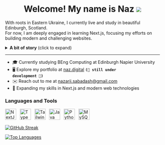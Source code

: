 <h1 align="center">Welcome! My name is Naz <img src="https://user-images.githubusercontent.com/18350557/176309783-0785949b-9127-417c-8b55-ab5a4333674e.gif"></h1>

With roots in Eastern Ukraine, I currently live and study in beautiful Edinburgh, Scotland. <br> For now, I am deeply engaged in learning Next.js, focusing my efforts on building modern and challenging websites.

<details>
  <summary><b>A bit of story</b> (click to expand)</summary><br>
  
  🖥️  My passion for technology started in childhood when I would tinker with an old PC alongside my father. He taught me the PC's inner workings as we fixed and replaced parts and wires. This experience lighted up my curiosity, leading me to disassemble and reassemble computers on my own, either to upgrade components or simply for fun😄

  🖲️  My journey continued with Arduino, where I delved into programming microcontrollers. I enjoyed experimenting with LEDs, displays and sensors. One memorable project involved ordering a special shield for Arduino from China and downloading software from the web to create a device capable of disrupting Wi-Fi signals. It worked so well that I even brought it to school once, playfully interrupting friends' Wi-Fi hotspots.🤫

  Subsequently, I discovered C++ and object-oriented programming, creating console applications that were working with files. Moving forward, I explored C#, Windows Forms, and Unity, where I developed windowed applications and even created a simple clicker game on Unity.

  Driven by a profound interest in creating my own software, I ventured into diverse technologies. I was learning databases, Python, Java, and even PHP, all of which have been avenues for fun and learning, providing me with a foundation in programming.

  Now I am focusing on Next.js. Embracing this beautiful framework, I am committed to mastering its capabilities to build modern and cool websites.

</details>

-------------------------

* 🎓  Currently studying BEng Computing at Edinburgh Napier University
* 🖥️  Explore my portfolio at [naz.digital](https://naz.digital) <code style="font-family: monospace; font-weight: bold;">(🚧 still under development 🚧)</code>
* ✉️  Reach out to me at [nazarii.sabadash@gmail.com](mailto:nazarii.sabadash@gmail.com)
* 🧠  Expanding my skills in Next.js and modern web technologies


### Languages and Tools


<p align="left">
<a href="https://nextjs.org/docs" target="_blank" rel="noreferrer"><img src="https://raw.githubusercontent.com/danielcranney/readme-generator/main/public/icons/skills/nextjs-colored-dark.svg" width="36" height="36" alt="NextJs" /></a>&nbsp;&nbsp;
<a href="https://www.typescriptlang.org/" target="_blank" rel="noreferrer"><img src="https://raw.githubusercontent.com/danielcranney/readme-generator/main/public/icons/skills/typescript-colored.svg" width="36" height="36" alt="TypeScript" /></a>&nbsp;&nbsp;
<a href="https://tailwindcss.com/" target="_blank" rel="noreferrer"><img src="https://raw.githubusercontent.com/danielcranney/readme-generator/main/public/icons/skills/tailwindcss-colored.svg" width="36" height="36" alt="TailwindCSS" /></a>&nbsp;&nbsp;
<a href="https://www.oracle.com/java/" target="_blank" rel="noreferrer"><img src="https://raw.githubusercontent.com/danielcranney/readme-generator/main/public/icons/skills/java-colored.svg" width="36" height="36" alt="Java" /></a>&nbsp;&nbsp;
<a href="https://www.python.org/" target="_blank" rel="noreferrer"><img src="https://raw.githubusercontent.com/danielcranney/readme-generator/main/public/icons/skills/python-colored.svg" width="36" height="36" alt="Python" /></a>&nbsp;&nbsp;
<a href="https://www.mysql.com/" target="_blank" rel="noreferrer"><img src="https://raw.githubusercontent.com/danielcranney/readme-generator/main/public/icons/skills/mysql-colored.svg" width="36" height="36" alt="MySQL" /></a>
</p>

[![GitHub Streak](https://streak-stats.demolab.com?user=sabbadash&theme=tokyonight&date_format=M%20j%5B%2C%20Y%5D&card_width=300&hide_total_contributions=true)](https://git.io/streak-stats)

<a href="https://github.com/sabbadash" align="left"><img src="https://github-readme-stats.vercel.app/api/top-langs/?username=sabbadash&langs_count=10&title_color=0891b2&text_color=ffffff&icon_color=0891b2&bg_color=1c1917&hide_border=true&locale=en&custom_title=Top%20%Languages" alt="Top Languages" /></a>
